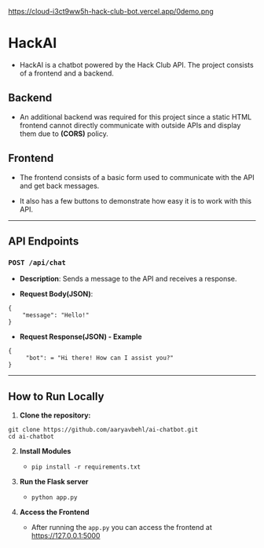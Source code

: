 https://cloud-i3ct9ww5h-hack-club-bot.vercel.app/0demo.png

# HackAI

- HackAI is a chatbot powered by the Hack Club API. The project consists of a frontend and a backend.

## Backend

- An additional backend was required for this project since a static HTML frontend cannot directly communicate with outside APIs and display them due to **(CORS)** policy.

## Frontend

- The frontend consists of a basic form used to communicate with the API and get back messages.

- It also has a few buttons to demonstrate how easy it is to work with this API.

---

## API Endpoints

### `POST /api/chat`

- **Description**: Sends a message to the API and receives a response.

- **Request Body(JSON)**:

```
{
    "message": "Hello!"
}
```

- **Request Response(JSON) - Example**

```
{
     "bot": = "Hi there! How can I assist you?"
}
```

---

## How to Run Locally

1. **Clone the repository:**

```
git clone https://github.com/aaryavbehl/ai-chatbot.git
cd ai-chatbot
```

2. **Install Modules**

   - `pip install -r requirements.txt`

3. **Run the Flask server**

   - `python app.py`

4. **Access the Frontend**

   - After running the `app.py` you can access the frontend at https://127.0.0.1:5000

